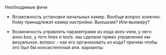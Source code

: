 Необходимые фичи
* Возможность установки начальных камер.
Вообще вопрос конечно. Кому принадлежат камер настройки. Вьюшкам? Или вьюверу?

* Возможность управлять параметрами из кода
axes-view, у него axes-box, у того lines и texts.
мы сделали прямо управление им визуальное.
вопрос - как его организовать из кода?
причем чтобы это был бм консистентный апи.
варианты:
